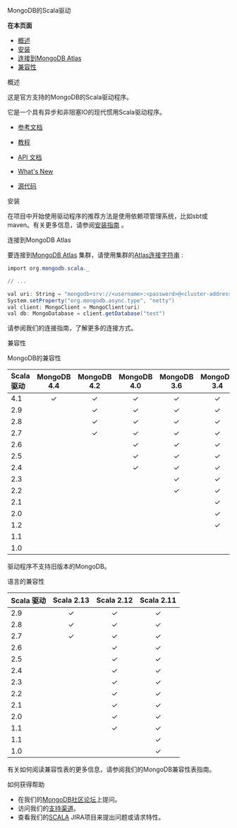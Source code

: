  MongoDB的Scala驱动

**在本页面**

- [概述](概述)
- [安装](安装)
- [连接到MongoDB Atlas](连接)
- [兼容性](兼容)

 <span id="概述">概述</span>

这是官方支持的MongoDB的Scala驱动程序。

它是一个具有异步和非阻塞IO的现代惯用Scala驱动程序。

- [参考文档](http://mongodb.github.io/mongo-java-driver/4.1/driver-scala/)

- [教程](http://mongodb.github.io/mongo-java-driver/4.1/driver-scala/tutorials/)

- [API 文档](http://mongodb.github.io/mongo-java-driver/4.1/apidocs/)

- [What's New](https://mongodb.github.io/mongo-java-driver/4.1/whats-new/)

- [源代码](http://github.com/mongodb/mongo-scala-driver)

  

 <span id="安装">安装</span>

在项目中开始使用驱动程序的推荐方法是使用依赖项管理系统，比如sbt或maven。有关更多信息，请参阅[安装指南](http://mongodb.github.io/mongo-java-driver/4.1/driver-scala/getting-started/installation/) 。

 <span id="连接">连接到MongoDB Atlas</span>

要连接到[MongoDB Atlas](https://docs.atlas.mongodb.com/) 集群，请使用集群的[Atlas连接字符串](https://docs.atlas.mongodb.com/driver-connection) :

```powershell
import org.mongodb.scala._

// ...

val uri: String = "mongodb+srv://<username>:<password>@<cluster-address>/test?retryWrites=true&w=majority"
System.setProperty("org.mongodb.async.type", "netty")
val client: MongoClient = MongoClient(uri)
val db: MongoDatabase = client.getDatabase("test")
```

请参阅我们的连接指南，了解更多的连接方式。

 <span id="兼容">兼容性</span>

 MongoDB的兼容性

| Scala 驱动 | MongoDB 4.4 | MongoDB 4.2 | MongoDB 4.0 | MongoDB 3.6 | MongoDB 3.4 | MongoDB 3.2 | MongoDB 3.0 | MongoDB 2.6 |
| :--------- | :---------: | :---------: | :---------: | :---------: | :---------: | :---------: | :---------: | :---------: |
| 4.1        |      ✓      |      ✓      |      ✓      |      ✓      |      ✓      |      ✓      |      ✓      |      ✓      |
| 2.9        |             |      ✓      |      ✓      |      ✓      |      ✓      |      ✓      |      ✓      |      ✓      |
| 2.8        |             |      ✓      |      ✓      |      ✓      |      ✓      |      ✓      |      ✓      |      ✓      |
| 2.7        |             |      ✓      |      ✓      |      ✓      |      ✓      |      ✓      |      ✓      |      ✓      |
| 2.6        |             |             |      ✓      |      ✓      |      ✓      |      ✓      |      ✓      |      ✓      |
| 2.5        |             |             |      ✓      |      ✓      |      ✓      |      ✓      |      ✓      |      ✓      |
| 2.4        |             |             |      ✓      |      ✓      |      ✓      |      ✓      |      ✓      |      ✓      |
| 2.3        |             |             |             |      ✓      |      ✓      |      ✓      |      ✓      |      ✓      |
| 2.2        |             |             |             |      ✓      |      ✓      |      ✓      |      ✓      |      ✓      |
| 2.1        |             |             |             |             |      ✓      |      ✓      |      ✓      |      ✓      |
| 2.0        |             |             |             |             |      ✓      |      ✓      |      ✓      |      ✓      |
| 1.2        |             |             |             |             |      ✓      |      ✓      |      ✓      |      ✓      |
| 1.1        |             |             |             |             |             |      ✓      |      ✓      |      ✓      |
| 1.0        |             |             |             |             |             |             |      ✓      |      ✓      |

驱动程序不支持旧版本的MongoDB。

 语言的兼容性

| Scala 驱动 | Scala 2.13 | Scala 2.12 | Scala 2.11 |
| :--------- | :--------: | :--------: | :--------: |
| 2.9        |     ✓      |     ✓      |     ✓      |
| 2.8        |     ✓      |     ✓      |     ✓      |
| 2.7        |     ✓      |     ✓      |     ✓      |
| 2.6        |            |     ✓      |     ✓      |
| 2.5        |            |     ✓      |     ✓      |
| 2.4        |            |     ✓      |     ✓      |
| 2.3        |            |     ✓      |     ✓      |
| 2.2        |            |     ✓      |     ✓      |
| 2.1        |            |     ✓      |     ✓      |
| 2.0        |            |     ✓      |     ✓      |
| 1.1        |            |     ✓      |     ✓      |
| 1.1        |            |            |     ✓      |
| 1.0        |            |            |     ✓      |

有关如何阅读兼容性表的更多信息，请参阅我们的MongoDB兼容性表指南。

 如何获得帮助

- 在我们的[MongoDB社区论坛](https://community.mongodb.com/)上提问。
- 访问我们的[支持渠道](https://docs.mongodb.com/manual/support/)。
- 查看我们的[SCALA](https://jira.mongodb.org/browse/SCALA) JIRA项目来提出问题或请求特性。